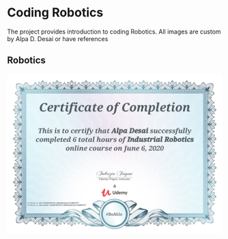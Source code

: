 # Coding Robotics

The project provides introduction to coding Robotics. All images are custom by Alpa D. Desai or have references

## Robotics
![image](Robotics.jpg)
